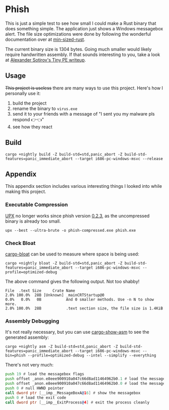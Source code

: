 # Phish

This is just a simple test to see how small I could make a Rust binary that does something simple. The application just
shows a Windows messagebox alert. The file size optimizations were done by following the wonderful documentation over
at [min-sized-rust](https://github.com/johnthagen/min-sized-rust).

The current binary size is 1304 bytes. Going much smaller would likely require handwritten assembly. If that sounds
interesting to you, take a look at [Alexander Sotirov's Tiny PE writeup](http://www.phreedom.org/research/tinype/).

## Usage

~~This project is useless~~ there are many ways to use this project. Here's how I personally use it:

1. build the project
2. rename the binary to `virus.exe`
3. send it to your friends with a message of "I sent you my malware pls respond 👉👈"
4. see how they react

## Build

```shell
cargo +nightly build -Z build-std=std,panic_abort -Z build-std-features=panic_immediate_abort --target i686-pc-windows-msvc --release
```

## Appendix

This appendix section includes various interesting things I looked into while making this project.

### Executable Compression

[UPX](https://upx.github.io/) no longer works since phish version [0.2.3](CHANGELOG.md#023---2024-04-01), as the uncompressed binary is already too small.

```shell
upx --best --ultra-brute -o phish-compressed.exe phish.exe
```

### Check Bloat

[cargo-bloat](https://github.com/RazrFalcon/cargo-bloat) can be used to measure where space is being used:

```shell
cargo +nightly bloat -Z build-std=std,panic_abort -Z build-std-features=panic_immediate_abort --target i686-pc-windows-msvc --profile=optimized-debug
```

The above command gives the following output. Not too shabby!

```
File  .text Size     Crate Name
2.0% 100.0%  28B [Unknown] _mainCRTStartup@0
0.0%   0.0%   0B           And 0 smaller methods. Use -n N to show more.
2.0% 100.0%  28B           .text section size, the file size is 1.4KiB
```

### Assembly Debugging

It's not really necessary, but you can use [cargo-show-asm](https://github.com/pacak/cargo-show-asm) to see the generated assembly:

```shell
cargo +nightly asm -Z build-std=std,panic_abort -Z build-std-features=panic_immediate_abort --target i686-pc-windows-msvc --bin=phish --profile=optimized-debug --intel --simplify --everything
```

There's not very much:

```asm
push 19 # load the messagebox flags
push offset _anon.e8eee900910a047c66d8ad11464962b0.1 # load the message title
push offset _anon.e8eee900910a047c66d8ad11464962b0.0 # load the message text
push 0 # null HWND pointer
call dword ptr [__imp__MessageBoxA@16] # show the messagebox
push 0 # load the exit code
call dword ptr [__imp__ExitProcess@4] # exit the process cleanly
```
